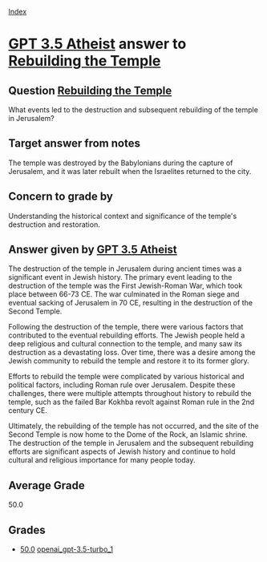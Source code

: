 
[Index](../../../index.md)
# [GPT 3.5 Atheist](../../answering_models/GPT_3.5_Atheist.md) answer to [Rebuilding the Temple](../../questions/Rebuilding_the_Temple.md)

## Question [Rebuilding the Temple](../../questions/Rebuilding_the_Temple.md)
What events led to the destruction and subsequent rebuilding of the temple in Jerusalem?

## Target answer from notes
The temple was destroyed by the Babylonians during the capture of Jerusalem, and it was later rebuilt when the Israelites returned to the city.

## Concern to grade by
Understanding the historical context and significance of the temple's destruction and restoration.

## Answer given by [GPT 3.5 Atheist](../../answering_models/GPT_3.5_Atheist.md)
The destruction of the temple in Jerusalem during ancient times was a significant event in Jewish history. The primary event leading to the destruction of the temple was the First Jewish-Roman War, which took place between 66-73 CE. The war culminated in the Roman siege and eventual sacking of Jerusalem in 70 CE, resulting in the destruction of the Second Temple.

Following the destruction of the temple, there were various factors that contributed to the eventual rebuilding efforts. The Jewish people held a deep religious and cultural connection to the temple, and many saw its destruction as a devastating loss. Over time, there was a desire among the Jewish community to rebuild the temple and restore it to its former glory.

Efforts to rebuild the temple were complicated by various historical and political factors, including Roman rule over Jerusalem. Despite these challenges, there were multiple attempts throughout history to rebuild the temple, such as the failed Bar Kokhba revolt against Roman rule in the 2nd century CE.

Ultimately, the rebuilding of the temple has not occurred, and the site of the Second Temple is now home to the Dome of the Rock, an Islamic shrine. The destruction of the temple in Jerusalem and the subsequent rebuilding efforts are significant aspects of Jewish history and continue to hold cultural and religious importance for many people today.

## Average Grade
50.0

## Grades
 * [50.0](./Rebuilding_the_Temple_grades/openai_gpt-3.5-turbo_1.md) [openai_gpt-3.5-turbo_1](../../grading_models/openai_gpt-3.5-turbo_1.md)
